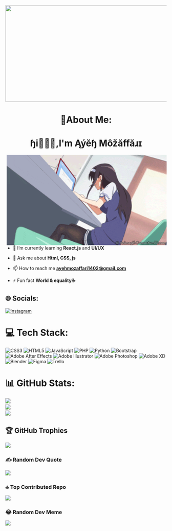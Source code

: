 <img align="center" width= "1000" height="300" src="https://www.google.com/url?sa=i&url=https%3A%2F%2Fwww.wingstechsolutions.com%2Fblog%2Ffeaturing-everything-about-full-stack-development%2F&psig=AOvVaw0yr15TkeXPQ0oT28Lwjfkf&ust=1726844780225000&source=images&cd=vfe&opi=89978449&ved=0CBMQjRxqFwoTCKDLv_fvzogDFQAAAAAdAAAAABAW">

 <h1 align="center">💫About Me:</h1> 

<h1 align="center">ɧi🧚🏻‍♀️,I'm Ąýĕɧ Môžăffăɹɪ</h1> 
<img align="right" width= "500" src="girl-(2).gif">

- 🌱 I’m currently learning **React.js** and **UI/UX**                                           


- 💬 Ask me about **Html, CSS, js**
                                                                                                      

- 📫 How to reach me **ayehmozaffari1402@gmail.com**

- ⚡ Fun fact **World & equality☕**



## 🌐 Socials:
[![Instagram](https://img.shields.io/badge/Instagram-%23E4405F.svg?logo=Instagram&logoColor=white)](https://instagram.com/ayehmozaffari) 



# 💻 Tech Stack:
![CSS3](https://img.shields.io/badge/css3-%231572B6.svg?style=for-the-badge&logo=css3&logoColor=white) ![HTML5](https://img.shields.io/badge/html5-%23E34F26.svg?style=for-the-badge&logo=html5&logoColor=white) ![JavaScript](https://img.shields.io/badge/javascript-%23323330.svg?style=for-the-badge&logo=javascript&logoColor=%23F7DF1E) ![PHP](https://img.shields.io/badge/php-%23777BB4.svg?style=for-the-badge&logo=php&logoColor=white) ![Python](https://img.shields.io/badge/python-3670A0?style=for-the-badge&logo=python&logoColor=ffdd54) ![Bootstrap](https://img.shields.io/badge/bootstrap-%23563D7C.svg?style=for-the-badge&logo=bootstrap&logoColor=white) ![Adobe After Effects](https://img.shields.io/badge/Adobe%20After%20Effects-9999FF.svg?style=for-the-badge&logo=Adobe%20After%20Effects&logoColor=white) ![Adobe Illustrator](https://img.shields.io/badge/adobeillustrator-%23FF9A00.svg?style=for-the-badge&logo=adobeillustrator&logoColor=white) ![Adobe Photoshop](https://img.shields.io/badge/adobephotoshop-%2331A8FF.svg?style=for-the-badge&logo=adobephotoshop&logoColor=white) ![Adobe XD](https://img.shields.io/badge/Adobe%20XD-470137?style=for-the-badge&logo=Adobe%20XD&logoColor=#FF61F6) ![Blender](https://img.shields.io/badge/blender-%23F5792A.svg?style=for-the-badge&logo=blender&logoColor=white) 	![Figma](https://img.shields.io/badge/figma-%23F24E1E.svg?style=for-the-badge&logo=figma&logoColor=white) ![Trello](https://img.shields.io/badge/Trello-%23026AA7.svg?style=for-the-badge&logo=Trello&logoColor=white)
# 📊 GitHub Stats:
![](https://github-readme-stats.vercel.app/api?username=ayehmozaffari&theme=jolly&hide_border=true&include_all_commits=false&count_private=false)<br/>
![](https://github-readme-streak-stats.herokuapp.com/?user=ayehmozaffari&theme=jolly&hide_border=true)<br/>
![](https://github-readme-stats.vercel.app/api/top-langs/?username=ayehmozaffari&theme=jolly&hide_border=true&include_all_commits=false&count_private=false&layout=compact)

## 🏆 GitHub Trophies
![](https://github-profile-trophy.vercel.app/?username=ayehmozaffari&theme=gitdimmed&no-frame=false&no-bg=true&margin-w=4)

### ✍️ Random Dev Quote
![](https://quotes-github-readme.vercel.app/api?type=horizontal&theme=tokyonight)

### 🔝 Top Contributed Repo
![](https://github-contributor-stats.vercel.app/api?username=ayehmozaffari&limit=5&theme=matrix&combine_all_yearly_contributions=true)

### 😂 Random Dev Meme
<img src='https://randommeme-five.vercel.app/' style="height: 400px;"/>

<!-- Proudly created with GPRM ( https://gprm.itsvg.in ) --





